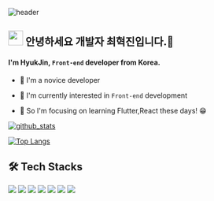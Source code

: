 

![header](https://capsule-render.vercel.app/api?type=waving&color=gradient&height=240&section=header&text=Hyuk%20Jin%20&fontSize=90&fontColor=FFFFFF&animation=twinkling)

## <img src="https://user-images.githubusercontent.com/76584961/216099537-e1b5f736-96a4-4dee-94f3-5f040a105cfa.gif" style="height: 30px"/> 안녕하세요 개발자 최혁진입니다.👋
#### I'm HyukJin, <code>Front-end</code> developer from Korea.

- 🌱 I'm a novice developer 

- 🤔 I'm currently interested in <code>Front-end</code> development

- 🔭 So I'm focusing on learning Flutter,React these days! 😁


[![github_stats](https://github-readme-stats.vercel.app/api?username=Duxpiex&show_icons=true&hide_border=true)](https://github.com/EunsuSeo01)


[![Top Langs](https://github-readme-stats.vercel.app/api/top-langs/?username=Duxpiex&langs_count=8&title_color=eb1f6a&icon_color=e28905&text_color=999999&bg_color=27282200)](https://github.com/Duxpiex)


## 🛠 Tech Stacks
<a href="#" target="_blank"><img src="https://img.shields.io/badge/Flutter-02569B?style=flat&logo=Flutter&logoColor=white"/></a>
<a href="#" target="_blank"><img src="https://img.shields.io/badge/Dart-0175C2?style=flat&logo=Dart&logoColor=white"/></a>
<a href="#" target="_blank"><img src="https://img.shields.io/badge/HTML5-E34F26?style=flat&logo=HTML5&logoColor=white"/></a>
<a href="#" target="_blank"><img src="https://img.shields.io/badge/CSS3-1572B6?style=flat&logo=1572B6&logoColor=white"/></a>
<a href="#" target="_blank"><img src="https://img.shields.io/badge/JavaScript-F7DF1E?style=flat&logo=JavaScript&logoColor=white"/></a>
<a href="#" target="_blank"><img src="https://img.shields.io/badge/React-61DAFB?style=flat&logo=React&logoColor=white"/></a>
<a href="#" target="_blank"><img src="https://img.shields.io/badge/MySQL-4479A1?style=flat&logo=MySql&logoColor=white"/></a>
<br>




<!--
**Duxpiex/Duxpiex** is a ✨ _special_ ✨ repository because its `README.md` (this file) appears on your GitHub profile.

Here are some ideas to get you started:

- 🔭 I’m currently working on ...
- 🌱 I’m currently learning ...
- 👯 I’m looking to collaborate on ...
- 🤔 I’m looking for help with ...
- 💬 Ask me about ...
- 📫 How to reach me: ...
- 😄 Pronouns: ...
- ⚡ Fun fact: ...
-->

